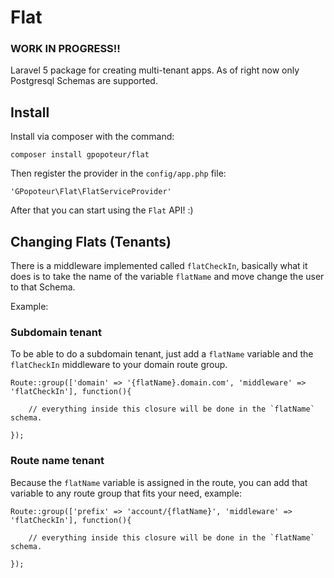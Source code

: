 # Flat

### WORK IN PROGRESS!!

Laravel 5 package for creating multi-tenant apps. As of right now only Postgresql Schemas are supported.

## Install

Install via composer with the command:

    composer install gpopoteur/flat

Then register the provider in the `config/app.php` file:

    'GPopoteur\Flat\FlatServiceProvider'

After that you can start using the `Flat` API! :)

## Changing Flats (Tenants)

There is a middleware implemented called `flatCheckIn`, basically what it does is to take the name of the variable `flatName` and move change the user to that Schema.

Example:

### Subdomain tenant

To be able to do a subdomain tenant, just add a `flatName` variable and the `flatCheckIn` middleware to your domain route group.

    Route::group(['domain' => '{flatName}.domain.com', 'middleware' => 'flatCheckIn'], function(){

        // everything inside this closure will be done in the `flatName` schema.

    });

### Route name tenant

Because the `flatName` variable is assigned in the route, you can add that variable to any route group that fits your need, example:

    Route::group(['prefix' => 'account/{flatName}', 'middleware' => 'flatCheckIn'], function(){

        // everything inside this closure will be done in the `flatName` schema.

    });
